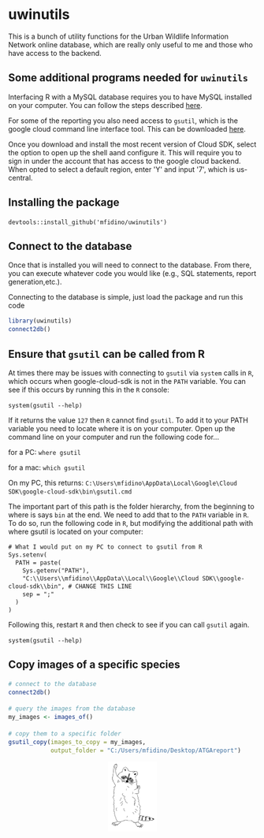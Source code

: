 # uwinutils

This is a bunch of utility functions for the Urban Wildlife Information Network
online database, which are really only useful to me and those who have access
to the backend.


## Some additional programs needed for `uwinutils`

Interfacing R with a MySQL database requires you to have MySQL installed on
your computer. You can follow the steps described [here](https://programminghistorian.org/en/lessons/getting-started-with-mysql-using-r#create-an-#-script-that-connects-to-the-database).


For some of the reporting you also need access to `gsutil`, which is the 
google cloud command line interface tool. This can be downloaded [here](https://cloud.google.com/storage/docs/gsutil_install#install).

Once you download and install the most recent version of Cloud SDK, select the
option to open up the shell aand configure it. This will require you to sign in
under the account that has access to the google cloud backend. When opted to select
a default region, enter 'Y' and input '7', which is us-central.

## Installing the package

`devtools::install_github('mfidino/uwinutils')`

## Connect to the database

Once that is installed you will need to connect to the database. From there, you can
execute whatever code you would like (e.g., SQL statements, report generation,etc.).

Connecting to the database is simple, just load the package and run this code

```R
library(uwinutils)
connect2db()
```

## Ensure that `gsutil` can be called from R

At times there may be issues with connecting to `gsutil` via `system` calls in `R`, which occurs when google-cloud-sdk is not in the `PATH` variable. You can see if this occurs by running this in the `R` console:

`system(gsutil --help)`

If it returns the value `127` then `R` cannot find `gsutil`. To add it to your PATH variable you need to locate where it is on your computer. Open up the command line on your computer and run the following code for...

for a PC:
`where gsutil`

for a mac:
`which gsutil`
 
On my PC, this returns:
`C:\Users\mfidino\AppData\Local\Google\Cloud SDK\google-cloud-sdk\bin\gsutil.cmd`

The important part of this path is the folder hierarchy, from the beginning to where is says `bin` at the end. We need to add that to the `PATH` variable in `R`. To do so, run the following code in `R`, but modifying the additional path with where gsutil is located on your computer:

```
# What I would put on my PC to connect to gsutil from R
Sys.setenv(
  PATH = paste(
    Sys.getenv("PATH"), 
    "C:\\Users\\mfidino\\AppData\\Local\\Google\\Cloud SDK\\google-cloud-sdk\\bin", # CHANGE THIS LINE 
    sep = ";"
  )
)
```

Following this, restart `R` and then check to see if you can call `gsutil` again.

`system(gsutil --help)`


## Copy images of a specific species

```R
# connect to the database
connect2db()

# query the images from the database
my_images <- images_of()

# copy them to a specific folder
gsutil_copy(images_to_copy = my_images,
            output_folder = "C:/Users/mfidino/Desktop/ATGAreport")

```

<div align="center"><img width="100" height="auto" src="https://github.com/mfidino/CV/blob/master/Raccoon.png" alt="A line drawing of a raccoon standing up and waving that Mason made." /></div>
